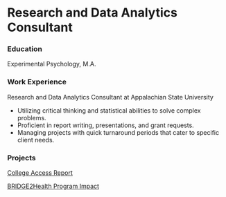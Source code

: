 # Research and Data Analytics Consultant

### Education
Experimental Psychology, M.A.

### Work Experience
Research and Data Analytics Consultant at Appalachian State University
- Utilizing critical thinking and statistical abilities to solve complex problems.
- Proficient in report writing, presentations, and grant requests.
- Managing projects with quick turnaround periods that cater to specific client needs.

### Projects
[College Access Report](https://docs.google.com/document/d/19Ba7CJO-BtEJCxi43tHvBTfXptZZw_JnI9ebRlY_AR8/edit?usp=sharing)

[BRIDGE2Health Program Impact](https://public.tableau.com/views/DAngelo_B2HTable/Sheet1?:language=en-US&:sid=&:redirect=auth&:display_count=n&:origin=viz_share_link)
